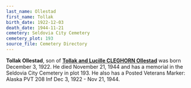 ```yaml
---
last_name: Ollestad
first_name: Tollak
birth_date: 1922-12-03
death_date: 1944-11-21
cemetery: Seldovia City Cemetery
cemetery_plot: 193
source_file: Cemetery Directory
---
```

**Tollak Ollestad**, son of [**Tollak and Lucille CLEGHORN Ollestad**](./Ollestad_Tollak_Bowitz.md) was born December 3, 1922.  He died November 21, 1944 and has a memorial in the Seldovia City Cemetery in plot 193.  He also has a Posted Veterans Marker: Alaska PVT 208 Inf Dec 3, 1922 - Nov 21, 1944.
